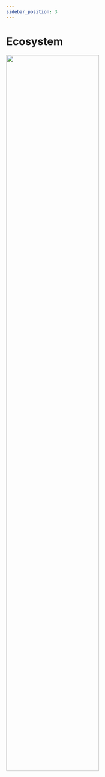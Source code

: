 ```yaml
---
sidebar_position: 3
---
```


# Ecosystem

<div style={{textAlign: 'center'}}>
	<img src="/img/ecosystem/catallactic_ecosystem.svg" width="70%"></img>
</div>

